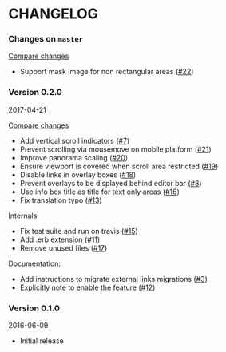 # CHANGELOG

### Changes on `master`

[Compare changes](http://github.com/codevise/pageflow-linkmap-page/compare/v0.2.0...master)

- Support mask image for non rectangular areas
  ([#22](https://github.com/codevise/pageflow-linkmap-page/pull/22))

### Version 0.2.0

2017-04-21

[Compare changes](http://github.com/codevise/pageflow-linkmap-page/compare/v0.1.0...v0.2.0)

- Add vertical scroll indicators
  ([#7](https://github.com/codevise/pageflow-linkmap-page/pull/7))
- Prevent scrolling via mousemove on mobile platform
  ([#21](https://github.com/codevise/pageflow-linkmap-page/pull/21))
- Improve panorama scaling
  ([#20](https://github.com/codevise/pageflow-linkmap-page/pull/20))
- Ensure viewport is covered when scroll area restricted
  ([#19](https://github.com/codevise/pageflow-linkmap-page/pull/19))
- Disable links in overlay boxes
  ([#18](https://github.com/codevise/pageflow-linkmap-page/pull/18))
- Prevent overlays to be displayed behind editor bar
  ([#8](https://github.com/codevise/pageflow-linkmap-page/pull/8))
- Use info box title as title for text only areas
  ([#16](https://github.com/codevise/pageflow-linkmap-page/pull/16))
- Fix translation typo
  ([#13](https://github.com/codevise/pageflow-linkmap-page/pull/13))

Internals:

- Fix test suite and run on travis
  ([#15](https://github.com/codevise/pageflow-linkmap-page/pull/15))
- Add .erb extension
  ([#11](https://github.com/codevise/pageflow-linkmap-page/pull/11))
- Remove unused files
  ([#17](https://github.com/codevise/pageflow-linkmap-page/pull/17))

Documentation:

- Add instructions to migrate external links migrations
  ([#3](https://github.com/codevise/pageflow-linkmap-page/pull/3))
- Explicitly note to enable the feature
  ([#12](https://github.com/codevise/pageflow-linkmap-page/pull/12))

### Version 0.1.0

2016-06-09

- Initial release

